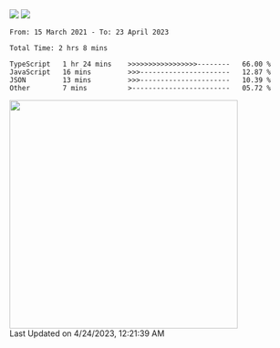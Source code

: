 <div>
  <img src="https://github-readme-stats.vercel.app/api?username=naporin0624&count_private=true&show_icons=true" />
  <img src="https://github-readme-stats.vercel.app/api/top-langs/?username=naporin0624&layout=compact&hide=css" />
  <!--START_SECTION:waka-->

```text
From: 15 March 2021 - To: 23 April 2023

Total Time: 2 hrs 8 mins

TypeScript   1 hr 24 mins    >>>>>>>>>>>>>>>>>--------   66.00 %
JavaScript   16 mins         >>>----------------------   12.87 %
JSON         13 mins         >>>----------------------   10.39 %
Other        7 mins          >------------------------   05.72 %
```

<!--END_SECTION:waka-->
  
  <!--START_SECTION:lapras-card-->
<a href="https://lapras.com/public/CDQE7TF" target="_blank" rel="noopener noreferrer"><img src="https://lapras-card-generator.vercel.app/api/svg?e=3.56&b=3.48&i=3.5&b1=%23232323&b2=%236d6d6d&i1=%23212121&i2=%23818181&l=ja" width="400" ></a>  
Last Updated on 4/24/2023, 12:21:39 AM
<!--END_SECTION:lapras-card-->
</div>

